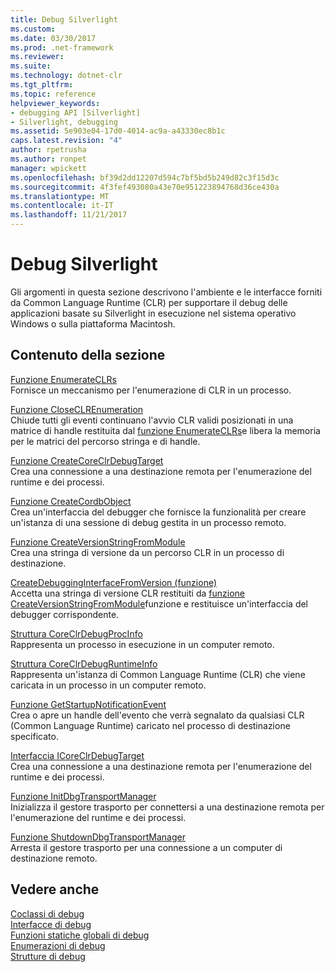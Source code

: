 ```yaml
---
title: Debug Silverlight
ms.custom: 
ms.date: 03/30/2017
ms.prod: .net-framework
ms.reviewer: 
ms.suite: 
ms.technology: dotnet-clr
ms.tgt_pltfrm: 
ms.topic: reference
helpviewer_keywords:
- debugging API [Silverlight]
- Silverlight, debugging
ms.assetid: 5e903e04-17d0-4014-ac9a-a43330ec8b1c
caps.latest.revision: "4"
author: rpetrusha
ms.author: ronpet
manager: wpickett
ms.openlocfilehash: bf39d2dd12207d594c7bf5bd5b249d82c3f15d3c
ms.sourcegitcommit: 4f3fef493080a43e70e951223894768d36ce430a
ms.translationtype: MT
ms.contentlocale: it-IT
ms.lasthandoff: 11/21/2017
---
```

# <a name="silverlight-debugging"></a>Debug Silverlight
Gli argomenti in questa sezione descrivono l'ambiente e le interfacce forniti da Common Language Runtime (CLR) per supportare il debug delle applicazioni basate su Silverlight in esecuzione nel sistema operativo Windows o sulla piattaforma Macintosh.  
  
## <a name="in-this-section"></a>Contenuto della sezione  
 [Funzione EnumerateCLRs](../../../../docs/framework/unmanaged-api/debugging/enumerateclrs-function.md)  
 Fornisce un meccanismo per l'enumerazione di CLR in un processo.  
  
 [Funzione CloseCLREnumeration](../../../../docs/framework/unmanaged-api/debugging/closeclrenumeration-function.md)  
 Chiude tutti gli eventi continuano l'avvio CLR validi posizionati in una matrice di handle restituita dal [funzione EnumerateCLRs](../../../../docs/framework/unmanaged-api/debugging/enumerateclrs-function.md)e libera la memoria per le matrici del percorso stringa e di handle.  
  
 [Funzione CreateCoreClrDebugTarget](../../../../docs/framework/unmanaged-api/debugging/createcoreclrdebugtarget-function.md)  
 Crea una connessione a una destinazione remota per l'enumerazione del runtime e dei processi.  
  
 [Funzione CreateCordbObject](../../../../docs/framework/unmanaged-api/debugging/createcordbobject-function.md)  
 Crea un'interfaccia del debugger che fornisce la funzionalità per creare un'istanza di una sessione di debug gestita in un processo remoto.  
  
 [Funzione CreateVersionStringFromModule](../../../../docs/framework/unmanaged-api/debugging/createversionstringfrommodule-function.md)  
 Crea una stringa di versione da un percorso CLR in un processo di destinazione.  
  
 [CreateDebuggingInterfaceFromVersion (funzione)](../../../../docs/framework/unmanaged-api/debugging/createdebugginginterfacefromversion-function-for-silverlight.md)  
 Accetta una stringa di versione CLR restituiti da [funzione CreateVersionStringFromModule](../../../../docs/framework/unmanaged-api/debugging/createversionstringfrommodule-function.md)funzione e restituisce un'interfaccia del debugger corrispondente.  
  
 [Struttura CoreClrDebugProcInfo](../../../../docs/framework/unmanaged-api/debugging/coreclrdebugprocinfo-structure.md)  
 Rappresenta un processo in esecuzione in un computer remoto.  
  
 [Struttura CoreClrDebugRuntimeInfo](../../../../docs/framework/unmanaged-api/debugging/coreclrdebugruntimeinfo-structure.md)  
 Rappresenta un'istanza di Common Language Runtime (CLR) che viene caricata in un processo in un computer remoto.  
  
 [Funzione GetStartupNotificationEvent](../../../../docs/framework/unmanaged-api/debugging/getstartupnotificationevent-function.md)  
 Crea o apre un handle dell'evento che verrà segnalato da qualsiasi CLR (Common Language Runtime) caricato nel processo di destinazione specificato.  
  
 [Interfaccia ICoreClrDebugTarget](../../../../docs/framework/unmanaged-api/debugging/icoreclrdebugtarget-interface.md)  
 Crea una connessione a una destinazione remota per l'enumerazione del runtime e dei processi.  
  
 [Funzione InitDbgTransportManager](../../../../docs/framework/unmanaged-api/debugging/initdbgtransportmanager-function.md)  
 Inizializza il gestore trasporto per connettersi a una destinazione remota per l'enumerazione del runtime e dei processi.  
  
 [Funzione ShutdownDbgTransportManager](../../../../docs/framework/unmanaged-api/debugging/shutdowndbgtransportmanager-function.md)  
 Arresta il gestore trasporto per una connessione a un computer di destinazione remoto.  
  
## <a name="see-also"></a>Vedere anche  
 [Coclassi di debug](../../../../docs/framework/unmanaged-api/debugging/debugging-coclasses.md)  
 [Interfacce di debug](../../../../docs/framework/unmanaged-api/debugging/debugging-interfaces.md)  
 [Funzioni statiche globali di debug](../../../../docs/framework/unmanaged-api/debugging/debugging-global-static-functions.md)  
 [Enumerazioni di debug](../../../../docs/framework/unmanaged-api/debugging/debugging-enumerations.md)  
 [Strutture di debug](../../../../docs/framework/unmanaged-api/debugging/debugging-structures.md)
